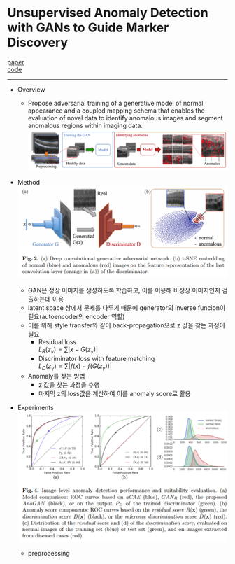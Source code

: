 # Unsupervised Anomaly Detection with GANs to Guide Marker Discovery

[paper](https://arxiv.org/pdf/1703.05921.pdf)  
[code](https://github.com/LeeDoYup/AnoGAN)

---
* Overview
  * Propose adversarial training of a generative model of normal appearance and a coupled mapping schema that enables the evaluation of novel data to identify anomalous images and segment anomalous regions within imaging data.  
![system](./system.PNG)

* Method  
![model](./model.PNG)
  * GAN은 정상 이미지를 생성하도록 학습하고, 이를 이용해 비정상 이미지인지 검출하는데 이용
  * latent space 상에서 문제를 다루기 때문에 generator의 inverse funcion이 필요(autoencoder의 encoder 역할)
  * 이를 위해 style transfer와 같이 back-propagation으로 z 값을 찾는 과정이 필요
    - Residual loss  
$L_{R}(z_{\gamma}) = \sum |x-G(z_{\gamma})|$
    - Discriminator loss with feature matching  
$L_{D}(z_{\gamma}) = \sum |f(x)-f(G(z_{\gamma}))|$
  * Anomaly를 찾는 방법
    - z 값을 찾는 과정을 수행
    - 마지막 z의 loss값을 계산하여 이를 anomaly score로 활용

* Experiments  
![result](./result.PNG)
  - preprocessing
